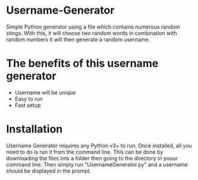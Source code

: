 # Username-Generator
Simple Python generator using a file which contains numerous random stings. With this, it will choose two random words in combination with random numbers it will then generate a random username.

# The benefits of this username generator
- Username will be unique
- Easy to run
- Fast setup

# Installation
Username Generator requires any Python v3+ to run.
Once installed, all you need to do is run it from the command line. This can be done by downloading the files into a folder then going to the directory in youur command line. Then simply run "UsernameGenerator.py" and a username should be displayed in the prompt.
